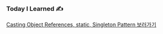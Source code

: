 ### Today I Learned ✍️

[Casting Object References, static, Singleton Pattern 보러가기](https://silicon-echinodon-49c.notion.site/Casting-Object-References-static-Singleton-Pattern-216a564bc239801e9d3ee0247d8301e1)